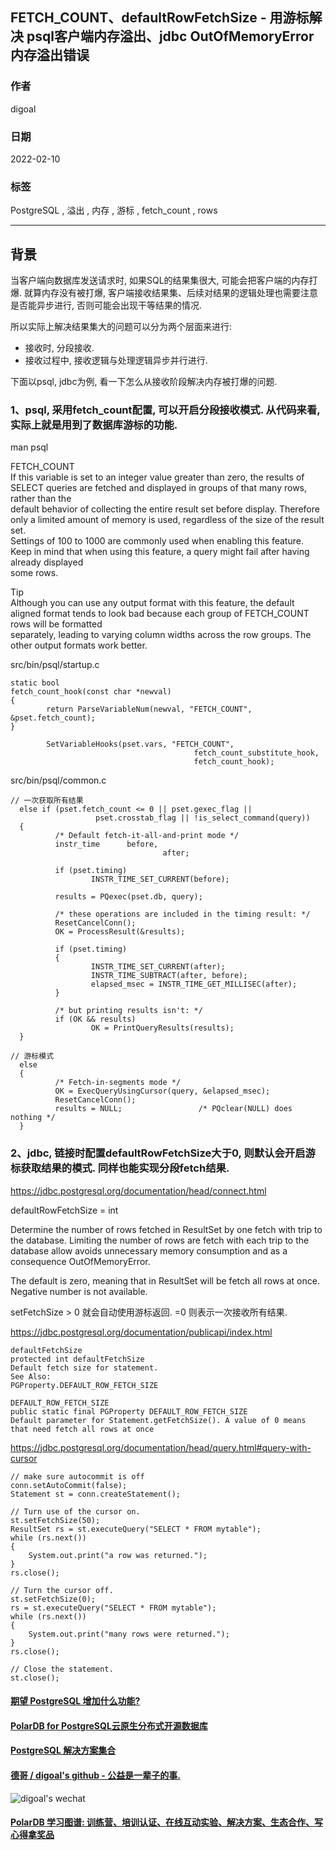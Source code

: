 ## FETCH_COUNT、defaultRowFetchSize - 用游标解决 psql客户端内存溢出、jdbc OutOfMemoryError 内存溢出错误  
              
### 作者              
digoal              
              
### 日期              
2022-02-10             
              
### 标签              
PostgreSQL , 溢出 , 内存 , 游标 , fetch_count , rows    
              
----              
              
## 背景         
当客户端向数据库发送请求时, 如果SQL的结果集很大, 可能会把客户端的内存打爆. 就算内存没有被打爆, 客户端接收结果集、后续对结果的逻辑处理也需要注意是否能异步进行, 否则可能会出现干等结果的情况.    
  
所以实际上解决结果集大的问题可以分为两个层面来进行:  
- 接收时, 分段接收.   
- 接收过程中, 接收逻辑与处理逻辑异步并行进行.   
  
下面以psql, jdbc为例, 看一下怎么从接收阶段解决内存被打爆的问题.   
  
### 1、psql, 采用fetch_count配置, 可以开启分段接收模式. 从代码来看, 实际上就是用到了数据库游标的功能.   
  
man psql  
  
FETCH_COUNT  
If this variable is set to an integer value greater than zero, the results of SELECT queries are fetched and displayed in groups of that many rows, rather than the  
default behavior of collecting the entire result set before display. Therefore only a limited amount of memory is used, regardless of the size of the result set.  
Settings of 100 to 1000 are commonly used when enabling this feature. Keep in mind that when using this feature, a query might fail after having already displayed  
some rows.  
  
Tip  
Although you can use any output format with this feature, the default aligned format tends to look bad because each group of FETCH_COUNT rows will be formatted  
separately, leading to varying column widths across the row groups. The other output formats work better.  
  
  
src/bin/psql/startup.c  
  
```  
static bool  
fetch_count_hook(const char *newval)  
{  
        return ParseVariableNum(newval, "FETCH_COUNT", &pset.fetch_count);  
}  
  
        SetVariableHooks(pset.vars, "FETCH_COUNT",  
                                         fetch_count_substitute_hook,  
                                         fetch_count_hook);  
```  
  
  
src/bin/psql/common.c  
  
```  
// 一次获取所有结果  
  else if (pset.fetch_count <= 0 || pset.gexec_flag ||  
                   pset.crosstab_flag || !is_select_command(query))  
  {  
          /* Default fetch-it-all-and-print mode */  
          instr_time      before,  
                                  after;  
  
          if (pset.timing)  
                  INSTR_TIME_SET_CURRENT(before);  
  
          results = PQexec(pset.db, query);  
  
          /* these operations are included in the timing result: */  
          ResetCancelConn();  
          OK = ProcessResult(&results);  
  
          if (pset.timing)  
          {  
                  INSTR_TIME_SET_CURRENT(after);  
                  INSTR_TIME_SUBTRACT(after, before);  
                  elapsed_msec = INSTR_TIME_GET_MILLISEC(after);  
          }  
  
          /* but printing results isn't: */  
          if (OK && results)  
                  OK = PrintQueryResults(results);  
  }  
  
// 游标模式  
  else    
  {  
          /* Fetch-in-segments mode */  
          OK = ExecQueryUsingCursor(query, &elapsed_msec);  
          ResetCancelConn();  
          results = NULL;                 /* PQclear(NULL) does nothing */  
  }  
```  
  
### 2、jdbc, 链接时配置defaultRowFetchSize大于0, 则默认会开启游标获取结果的模式. 同样也能实现分段fetch结果.   
  
https://jdbc.postgresql.org/documentation/head/connect.html  
  
defaultRowFetchSize = int  
  
Determine the number of rows fetched in ResultSet by one fetch with trip to the database. Limiting the number of rows are fetch with each trip to the database allow avoids unnecessary memory consumption and as a consequence OutOfMemoryError.  
  
The default is zero, meaning that in ResultSet will be fetch all rows at once. Negative number is not available.  
  
setFetchSize > 0 就会自动使用游标返回. =0 则表示一次接收所有结果.     
  
https://jdbc.postgresql.org/documentation/publicapi/index.html  
  
```  
defaultFetchSize  
protected int defaultFetchSize  
Default fetch size for statement.  
See Also:  
PGProperty.DEFAULT_ROW_FETCH_SIZE  
  
DEFAULT_ROW_FETCH_SIZE  
public static final PGProperty DEFAULT_ROW_FETCH_SIZE  
Default parameter for Statement.getFetchSize(). A value of 0 means that need fetch all rows at once  
```  
  
  
https://jdbc.postgresql.org/documentation/head/query.html#query-with-cursor  
  
```  
// make sure autocommit is off  
conn.setAutoCommit(false);  
Statement st = conn.createStatement();  
  
// Turn use of the cursor on.  
st.setFetchSize(50);  
ResultSet rs = st.executeQuery("SELECT * FROM mytable");  
while (rs.next())  
{  
    System.out.print("a row was returned.");  
}  
rs.close();  
  
// Turn the cursor off.  
st.setFetchSize(0);  
rs = st.executeQuery("SELECT * FROM mytable");  
while (rs.next())  
{  
    System.out.print("many rows were returned.");  
}  
rs.close();  
  
// Close the statement.  
st.close();  
```  
     
  
  
#### [期望 PostgreSQL 增加什么功能?](https://github.com/digoal/blog/issues/76 "269ac3d1c492e938c0191101c7238216")
  
  
#### [PolarDB for PostgreSQL云原生分布式开源数据库](https://github.com/ApsaraDB/PolarDB-for-PostgreSQL "57258f76c37864c6e6d23383d05714ea")
  
  
#### [PostgreSQL 解决方案集合](https://yq.aliyun.com/topic/118 "40cff096e9ed7122c512b35d8561d9c8")
  
  
#### [德哥 / digoal's github - 公益是一辈子的事.](https://github.com/digoal/blog/blob/master/README.md "22709685feb7cab07d30f30387f0a9ae")
  
  
![digoal's wechat](../pic/digoal_weixin.jpg "f7ad92eeba24523fd47a6e1a0e691b59")
  
  
#### [PolarDB 学习图谱: 训练营、培训认证、在线互动实验、解决方案、生态合作、写心得拿奖品](https://www.aliyun.com/database/openpolardb/activity "8642f60e04ed0c814bf9cb9677976bd4")
  
